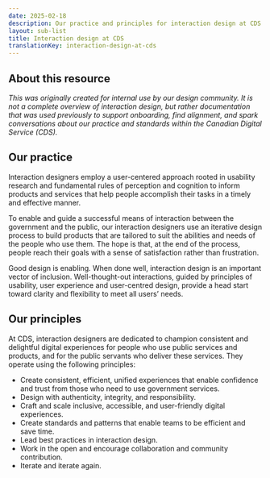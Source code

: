 ```yaml
---
date: 2025-02-18
description: Our practice and principles for interaction design at CDS.
layout: sub-list
title: Interaction design at CDS
translationKey: interaction-design-at-cds
---
```

## About this resource

*This was originally created for internal use by our design community. It is not a complete overview of interaction design, but rather documentation that was used previously to support onboarding, find alignment, and spark conversations about our practice and standards within the Canadian Digital Service (CDS).*

## Our practice

Interaction designers employ a user-centered approach rooted in usability research and fundamental rules of perception and cognition to inform products and services that help people accomplish their tasks in a timely and effective manner.

To enable and guide a successful means of interaction between the government and the public, our interaction designers use an iterative design process to build products that are tailored to suit the abilities and needs of the people who use them. The hope is that, at the end of the process, people reach their goals with a sense of satisfaction rather than frustration.

Good design is enabling. When done well, interaction design is an important vector of inclusion. Well-thought-out interactions, guided by principles of usability, user experience and user-centred design, provide a head start toward clarity and flexibility to meet all users’ needs.

## Our principles

At CDS, interaction designers are dedicated to champion consistent and delightful digital experiences for people who use public services and products, and for the public servants who deliver these services. They operate using the following principles:

* Create consistent, efficient, unified experiences that enable confidence and trust from those who need to use government services.  
* Design with authenticity, integrity, and responsibility.  
* Craft and scale inclusive, accessible, and user-friendly digital experiences.  
* Create standards and patterns that enable teams to be efficient and save time.  
* Lead best practices in interaction design.  
* Work in the open and encourage collaboration and community contribution.  
* Iterate and iterate again.